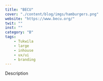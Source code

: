 ```yaml
---
title: "BECU"
cover: "./content/blog/imgs/hamburgers.png"
website: "https://www.becu.org/"
twit: ""
inst: ""
category: "B"
tags:
    - Tukwila
    - large
    - inhouse
    - ux/ui
    - branding
---
```


Description
